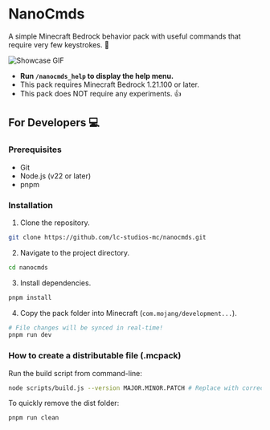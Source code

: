 # NanoCmds

A simple Minecraft Bedrock behavior pack with useful commands that require very few keystrokes. 🤩

![Showcase GIF](https://media2.giphy.com/media/v1.Y2lkPTc5MGI3NjExMzM5bWNzOWlzdXExYnJpczEzcDh5cWRyaDB4dmY3aGt0ODA5eTdsbiZlcD12MV9pbnRlcm5hbF9naWZfYnlfaWQmY3Q9Zw/TiXaxy3OtIfSStfGLP/giphy.gif)

- **Run `/nanocmds_help` to display the help menu.**
- This pack requires Minecraft Bedrock 1.21.100 or later.
- This pack does NOT require any experiments. 👍

## For Developers :computer:

### Prerequisites

- Git
- Node.js (v22 or later)
- pnpm

### Installation

1. Clone the repository.

```bash
git clone https://github.com/lc-studios-mc/nanocmds.git
```

2. Navigate to the project directory.

```bash
cd nanocmds
```

3. Install dependencies.

```bash
pnpm install
```

4. Copy the pack folder into Minecraft (`com.mojang/development...`).

```bash
# File changes will be synced in real-time!
pnpm run dev
```

### How to create a distributable file (.mcpack)

Run the build script from command-line:

```bash
node scripts/build.js --version MAJOR.MINOR.PATCH # Replace with correct version, such as 1.0.0
```

To quickly remove the dist folder:

```bash
pnpm run clean
```
